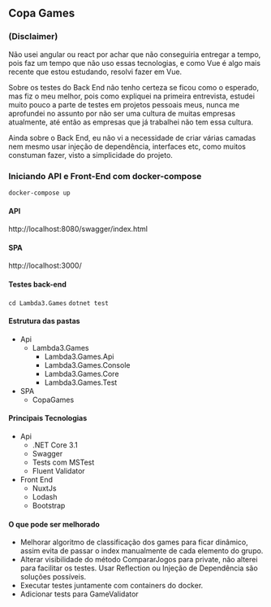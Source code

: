 ## Copa Games

### (Disclaimer)

Não usei angular ou react por achar que não conseguiria entregar a tempo, pois faz um tempo que não uso essas tecnologias, e como Vue é algo mais recente que estou estudando, resolvi fazer em Vue.

Sobre os testes do Back End não tenho certeza se ficou como o esperado, mas fiz o meu melhor, pois como expliquei na primeira entrevista, estudei muito pouco a parte de testes em projetos pessoais meus, nunca me aprofundei no assunto por não ser uma cultura de muitas empresas atualmente, até então as empresas que já trabalhei não tem essa cultura.

Ainda sobre o Back End, eu não vi a necessidade de criar várias camadas nem mesmo usar injeção de dependência, interfaces etc, como muitos constuman fazer, visto a simplicidade do projeto.

### Iniciando API e Front-End com docker-compose

`docker-compose up`

#### API

http://localhost:8080/swagger/index.html

#### SPA

http://localhost:3000/

#### Testes back-end

`cd Lambda3.Games`
`dotnet test`

#### Estrutura das pastas

- Api
  - Lambda3.Games
    - Lambda3.Games.Api
    - Lambda3.Games.Console
    - Lambda3.Games.Core
    - Lambda3.Games.Test
- SPA
  - CopaGames

#### Principais Tecnologias

- Api
  - .NET Core 3.1
  - Swagger
  - Tests com MSTest
  - Fluent Validator
- Front End
  - NuxtJs
  - Lodash
  - Bootstrap

#### O que pode ser melhorado

- Melhorar algoritmo de classificação dos games para ficar dinâmico, assim evita de passar o index manualmente de cada elemento do grupo.
- Alterar visibilidade do método CompararJogos para private, não alterei para facilitar os testes. Usar Reflection ou Injeção de Dependência são soluções possíveis.
- Executar testes juntamente com containers do docker.
- Adicionar tests para GameValidator

